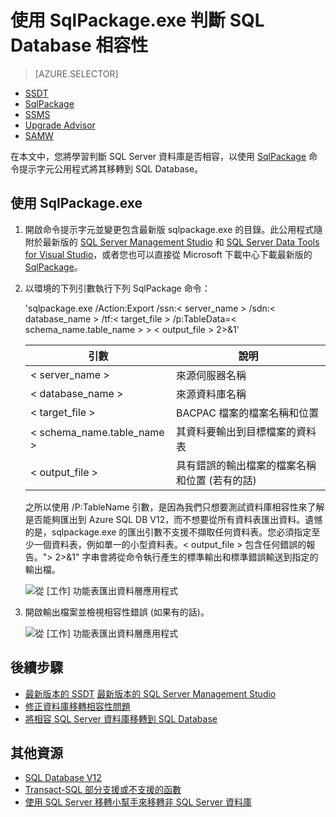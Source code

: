 <properties
   pageTitle="使用 SqlPackage.exe 判斷 SQL Database 相容性 | Microsoft Azure"
   description="Microsoft Azure SQL Database, 資料庫移轉, SQL Database 相容性, SqlPackage"
   services="sql-database"
   documentationCenter=""
   authors="CarlRabeler"
   manager="jhubbard"
   editor=""/>

<tags
   ms.service="sql-database"
   ms.devlang="NA"
   ms.topic="article"
   ms.tgt_pltfrm="NA"
   ms.workload="sqldb-migrate"
   ms.date="08/24/2016"
   ms.author="carlrab"/>

# 使用 SqlPackage.exe 判斷 SQL Database 相容性

> [AZURE.SELECTOR]
- [SSDT](sql-database-cloud-migrate-fix-compatibility-issues-ssdt.md)
- [SqlPackage](sql-database-cloud-migrate-determine-compatibility-sqlpackage.md)
- [SSMS](sql-database-cloud-migrate-determine-compatibility-ssms.md)
- [Upgrade Advisor](http://www.microsoft.com/download/details.aspx?id=48119)
- [SAMW](sql-database-cloud-migrate-fix-compatibility-issues.md)

在本文中，您將學習判斷 SQL Server 資料庫是否相容，以使用 [SqlPackage](https://msdn.microsoft.com/library/hh550080.aspx) 命令提示字元公用程式將其移轉到 SQL Database。

## 使用 SqlPackage.exe

1. 開啟命令提示字元並變更包含最新版 sqlpackage.exe 的目錄。此公用程式隨附於最新版的 [SQL Server Management Studio](https://msdn.microsoft.com/library/mt238290.aspx) 和 [SQL Server Data Tools for Visual Studio](https://msdn.microsoft.com/library/mt204009.aspx)，或者您也可以直接從 Microsoft 下載中心下載最新版的 [SqlPackage](https://www.microsoft.com/zh-TW/download/details.aspx?id=53876)。
2. 以環境的下列引數執行下列 SqlPackage 命令：

	'sqlpackage.exe /Action:Export /ssn:< server\_name > /sdn:< database\_name > /tf:< target\_file > /p:TableData=< schema\_name.table\_name > > < output\_file > 2>&1'

	| 引數 | 說明 |
	|---|---|
	| < server\_name > | 來源伺服器名稱 |
	| < database\_name > | 來源資料庫名稱 |
	| < target\_file > | BACPAC 檔案的檔案名稱和位置 |
	| < schema\_name.table\_name > | 其資料要輸出到目標檔案的資料表 |
	| < output\_file > | 具有錯誤的輸出檔案的檔案名稱和位置 (若有的話) |

	之所以使用 /P:TableName 引數，是因為我們只想要測試資料庫相容性來了解是否能夠匯出到 Azure SQL DB V12，而不想要從所有資料表匯出資料。遺憾的是，sqlpackage.exe 的匯出引數不支援不擷取任何資料表。您必須指定至少一個資料表，例如單一的小型資料表。< output\_file > 包含任何錯誤的報告。"> 2>&1" 字串會將從命令執行產生的標準輸出和標準錯誤輸送到指定的輸出檔。

	![從 [工作] 功能表匯出資料層應用程式](./media/sql-database-cloud-migrate/TestForCompatibilityUsingSQLPackage01.png)

3. 開啟輸出檔案並檢視相容性錯誤 (如果有的話)。

	![從 [工作] 功能表匯出資料層應用程式](./media/sql-database-cloud-migrate/TestForCompatibilityUsingSQLPackage02.png)

## 後續步驟

- [最新版本的 SSDT](https://msdn.microsoft.com/library/mt204009.aspx) [最新版本的 SQL Server Management Studio](https://msdn.microsoft.com/library/mt238290.aspx)
- [修正資料庫移轉相容性問題](sql-database-cloud-migrate.md#fix-database-migration-compatibility-issues)
- [將相容 SQL Server 資料庫移轉到 SQL Database](sql-database-cloud-migrate.md#migrate-a-compatible-sql-server-database-to-sql-database)

## 其他資源

- [SQL Database V12](sql-database-v12-whats-new.md)
- [Transact-SQL 部分支援或不支援的函數](sql-database-transact-sql-information.md)
- [使用 SQL Server 移轉小幫手來移轉非 SQL Server 資料庫](http://blogs.msdn.com/b/ssma/)

<!---HONumber=AcomDC_0921_2016-->